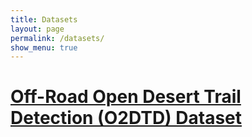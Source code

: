 ```yaml
---
title: Datasets
layout: page
permalink: /datasets/
show_menu: true
---
```


# <a href="/dataset/offroad">Off-Road Open Desert Trail Detection (O2DTD) Dataset</a>